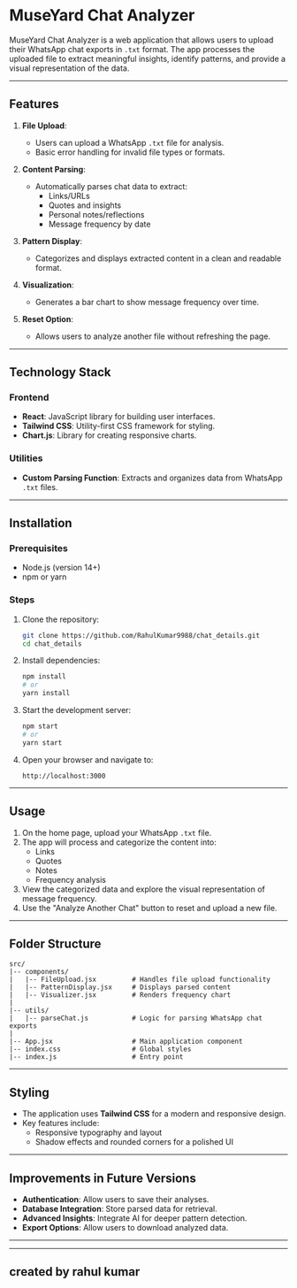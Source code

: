 # MuseYard Chat Analyzer

MuseYard Chat Analyzer is a web application that allows users to upload their WhatsApp chat exports in `.txt` format. The app processes the uploaded file to extract meaningful insights, identify patterns, and provide a visual representation of the data.

---

## Features

1. **File Upload**:
   - Users can upload a WhatsApp `.txt` file for analysis.
   - Basic error handling for invalid file types or formats.

2. **Content Parsing**:
   - Automatically parses chat data to extract:
     - Links/URLs
     - Quotes and insights
     - Personal notes/reflections
     - Message frequency by date

3. **Pattern Display**:
   - Categorizes and displays extracted content in a clean and readable format.

4. **Visualization**:
   - Generates a bar chart to show message frequency over time.

5. **Reset Option**:
   - Allows users to analyze another file without refreshing the page.

---

## Technology Stack

### Frontend
- **React**: JavaScript library for building user interfaces.
- **Tailwind CSS**: Utility-first CSS framework for styling.
- **Chart.js**: Library for creating responsive charts.

### Utilities
- **Custom Parsing Function**: Extracts and organizes data from WhatsApp `.txt` files.

---

## Installation

### Prerequisites
- Node.js (version 14+)
- npm or yarn

### Steps
1. Clone the repository:
   ```bash
   git clone https://github.com/RahulKumar9988/chat_details.git
   cd chat_details
   ```

2. Install dependencies:
   ```bash
   npm install
   # or
   yarn install
   ```

3. Start the development server:
   ```bash
   npm start
   # or
   yarn start
   ```

4. Open your browser and navigate to:
   ```
   http://localhost:3000
   ```

---

## Usage

1. On the home page, upload your WhatsApp `.txt` file.
2. The app will process and categorize the content into:
   - Links
   - Quotes
   - Notes
   - Frequency analysis
3. View the categorized data and explore the visual representation of message frequency.
4. Use the "Analyze Another Chat" button to reset and upload a new file.

---

## Folder Structure

```
src/
|-- components/
|   |-- FileUpload.jsx         # Handles file upload functionality
|   |-- PatternDisplay.jsx     # Displays parsed content
|   |-- Visualizer.jsx         # Renders frequency chart
|
|-- utils/
|   |-- parseChat.js           # Logic for parsing WhatsApp chat exports
|
|-- App.jsx                    # Main application component
|-- index.css                  # Global styles
|-- index.js                   # Entry point
```

---

## Styling
- The application uses **Tailwind CSS** for a modern and responsive design.
- Key features include:
  - Responsive typography and layout
  - Shadow effects and rounded corners for a polished UI

---

## Improvements in Future Versions
- **Authentication**: Allow users to save their analyses.
- **Database Integration**: Store parsed data for retrieval.
- **Advanced Insights**: Integrate AI for deeper pattern detection.
- **Export Options**: Allow users to download analyzed data.

---


---

## created by rahul kumar

